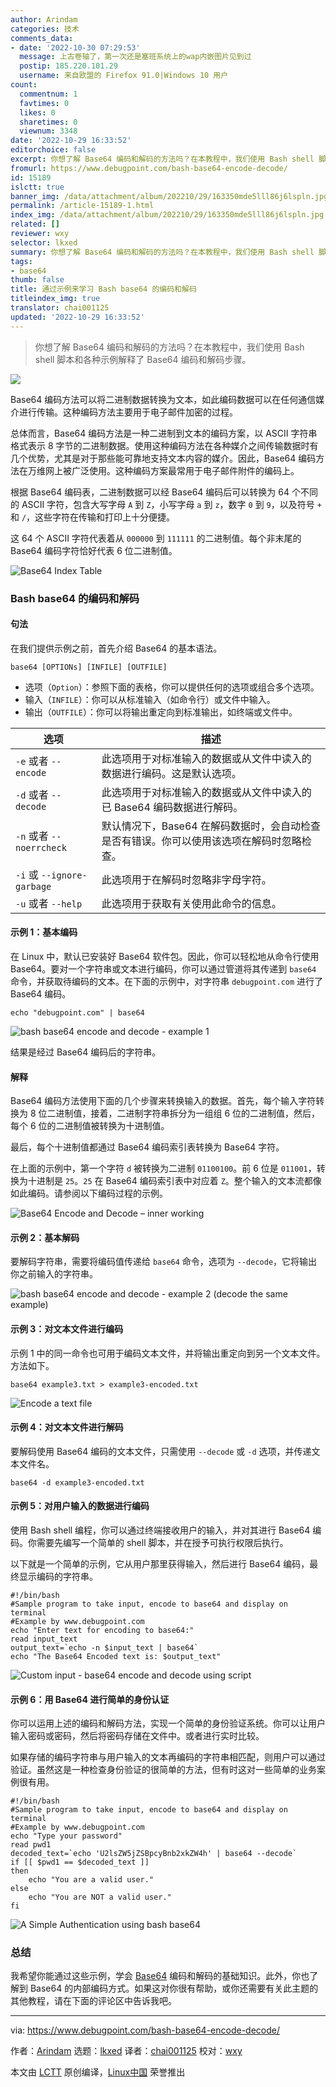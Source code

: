 ```yaml
---
author: Arindam
categories: 技术
comments_data:
- date: '2022-10-30 07:29:53'
  message: 上古卷轴了，第一次还是塞班系统上的wap内嵌图片见到过
  postip: 185.220.101.29
  username: 来自欧盟的 Firefox 91.0|Windows 10 用户
count:
  commentnum: 1
  favtimes: 0
  likes: 0
  sharetimes: 0
  viewnum: 3348
date: '2022-10-29 16:33:52'
editorchoice: false
excerpt: 你想了解 Base64 编码和解码的方法吗？在本教程中，我们使用 Bash shell 脚本和各种示例解释了 Base64 编码和解码步骤。
fromurl: https://www.debugpoint.com/bash-base64-encode-decode/
id: 15189
islctt: true
banner_img: /data/attachment/album/202210/29/163350mde5lll86j6lspln.jpg
permalink: /article-15189-1.html
index_img: /data/attachment/album/202210/29/163350mde5lll86j6lspln.jpg.thumb.jpg
related: []
reviewer: wxy
selector: lkxed
summary: 你想了解 Base64 编码和解码的方法吗？在本教程中，我们使用 Bash shell 脚本和各种示例解释了 Base64 编码和解码步骤。
tags:
- base64
thumb: false
title: 通过示例来学习 Bash base64 的编码和解码
titleindex_img: true
translator: chai001125
updated: '2022-10-29 16:33:52'
---
```



> 
> 你想了解 Base64 编码和解码的方法吗？在本教程中，我们使用 Bash shell 脚本和各种示例解释了 Base64 编码和解码步骤。
> 
> 
> 


![](/data/attachment/album/202210/29/163350mde5lll86j6lspln.jpg)


Base64 编码方法可以将二进制数据转换为文本，如此编码数据可以在任何通信媒介进行传输。这种编码方法主要用于电子邮件加密的过程。


总体而言，Base64 编码方法是一种二进制到文本的编码方案，以 ASCII 字符串格式表示 8 字节的二进制数据。使用这种编码方法在各种媒介之间传输数据时有几个优势，尤其是对于那些能可靠地支持文本内容的媒介。因此，Base64 编码方法在万维网上被广泛使用。这种编码方案最常用于电子邮件附件的编码上。


根据 Base64 编码表，二进制数据可以经 Base64 编码后可以转换为 64 个不同的 ASCII 字符，包含大写字母 `A` 到 `Z`，小写字母 `a` 到 `z`，数字 `0` 到 `9`，以及符号 `+` 和 `/`，这些字符在传输和打印上十分便捷。


这 64 个 ASCII 字符代表着从 `000000` 到 `111111` 的二进制值。每个非末尾的 Base64 编码字符恰好代表 6 位二进制值。


![Base64 Index Table](/data/attachment/album/202210/29/163352ggjzniojeobnu24b.png)


### Bash base64 的编码和解码


#### 句法


在我们提供示例之前，首先介绍 Base64 的基本语法。



```
base64 [OPTIONs] [INFILE] [OUTFILE]

```

* 选项（`Option`）：参照下面的表格，你可以提供任何的选项或组合多个选项。
* 输入（`INFILE`）：你可以从标准输入（如命令行）或文件中输入。
* 输出（`OUTFILE`）：你可以将输出重定向到标准输出，如终端或文件中。




| 选项 | 描述 |
| --- | --- |
| `-e` 或者 `--encode` | 此选项用于对标准输入的数据或从文件中读入的数据进行编码。这是默认选项。 |
| `-d` 或者 `--decode` | 此选项用于对标准输入的数据或从文件中读入的已 Base64 编码数据进行解码。 |
| `-n` 或者 `--noerrcheck` | 默认情况下，Base64 在解码数据时，会自动检查是否有错误。你可以使用该选项在解码时忽略检查。 |
| `-i` 或 `--ignore-garbage` | 此选项用于在解码时忽略非字母字符。 |
| `-u` 或者 `--help` | 此选项用于获取有关使用此命令的信息。 |


#### 示例 1：基本编码


在 Linux 中，默认已安装好 Base64 软件包。因此，你可以轻松地从命令行使用 Base64。要对一个字符串或文本进行编码，你可以通过管道将其传递到 `base64` 命令，并获取待编码的文本。在下面的示例中，对字符串 `debugpoint.com` 进行了 Base64 编码。



```
echo "debugpoint.com" | base64

```

![bash base64 encode and decode - example 1](/data/attachment/album/202210/29/163352gmm1b7ymby9gqyh9.jpg)


结果是经过 Base64 编码后的字符串。


#### 解释


Base64 编码方法使用下面的几个步骤来转换输入的数据。首先，每个输入字符转换为 8 位二进制值，接着，二进制字符串拆分为一组组 6 位的二进制值，然后，每个 6 位的二进制值被转换为十进制值。


最后，每个十进制值都通过 Base64 编码索引表转换为 Base64 字符。


在上面的示例中，第一个字符 `d` 被转换为二进制 `01100100`。前 6 位是 `011001`，转换为十进制是 `25`。`25` 在 Base64 编码索引表中对应着 `Z`。整个输入的文本流都像如此编码。请参阅以下编码过程的示例。


![Base64 Encode and Decode – inner working](/data/attachment/album/202210/29/163353yfr6h1hx6jq6ifn3.png)


#### 示例 2：基本解码


要解码字符串，需要将编码值传递给 `base64` 命令，选项为 `--decode`，它将输出你之前输入的字符串。


![bash base64 encode and decode - example 2 (decode the same example)](/data/attachment/album/202210/29/163353jtgttjlgkd8ksu1m.jpg)


#### 示例 3：对文本文件进行编码


示例 1 中的同一命令也可用于编码文本文件，并将输出重定向到另一个文本文件。方法如下。



```
base64 example3.txt > example3-encoded.txt

```

![Encode a text file](/data/attachment/album/202210/29/163353f9ynwchmwcuhffwx.png)


#### 示例 4：对文本文件进行解码


要解码使用 Base64 编码的文本文件，只需使用 `--decode` 或 `-d` 选项，并传递文本文件名。



```
base64 -d example3-encoded.txt

```

#### 示例 5：对用户输入的数据进行编码


使用 Bash shell 编程，你可以通过终端接收用户的输入，并对其进行 Base64 编码。你需要先编写一个简单的 shell 脚本，并在授予可执行权限后执行。


以下就是一个简单的示例，它从用户那里获得输入，然后进行 Base64 编码，最终显示编码的字符串。



```
#!/bin/bash
#Sample program to take input, encode to base64 and display on terminal
#Example by www.debugpoint.com
echo "Enter text for encoding to base64:"
read input_text
output_text=`echo -n $input_text | base64`
echo "The Base64 Encoded text is: $output_text"

```

![Custom input - base64 encode and decode using script](/data/attachment/album/202210/29/163353jene8uqqeauo00zx.png)


#### 示例 6：用 Base64 进行简单的身份认证


你可以运用上述的编码和解码方法，实现一个简单的身份验证系统。你可以让用户输入密码或密码，然后将密码存储在文件中。或者进行实时比较。


如果存储的编码字符串与用户输入的文本再编码的字符串相匹配，则用户可以通过验证。虽然这是一种检查身份验证的很简单的方法，但有时这对一些简单的业务案例很有用。



```
#!/bin/bash
#Sample program to take input, encode to base64 and display on terminal
#Example by www.debugpoint.com
echo "Type your password"
read pwd1
decoded_text=`echo 'U2lsZW5jZSBpcyBnb2xkZW4h' | base64 --decode`
if [[ $pwd1 == $decoded_text ]]
then
    echo "You are a valid user."
else
    echo "You are NOT a valid user."
fi

```

![A Simple Authentication using bash base64](/data/attachment/album/202210/29/163353a2mlys4s3z4lj29e.png)


### 总结


我希望你能通过这些示例，学会 [Base64](https://linux.die.net/man/1/base64) 编码和解码的基础知识。此外，你也了解到 Base64 的内部编码方式。如果这对你很有帮助，或你还需要有关此主题的其他教程，请在下面的评论区中告诉我吧。




---


via: <https://www.debugpoint.com/bash-base64-encode-decode/>


作者：[Arindam](https://www.debugpoint.com/author/admin1/) 选题：[lkxed](https://github.com/lkxed) 译者：[chai001125](https://github.com/chai001125) 校对：[wxy](https://github.com/wxy)


本文由 [LCTT](https://github.com/LCTT/TranslateProject) 原创编译，[Linux中国](https://linux.cn/) 荣誉推出